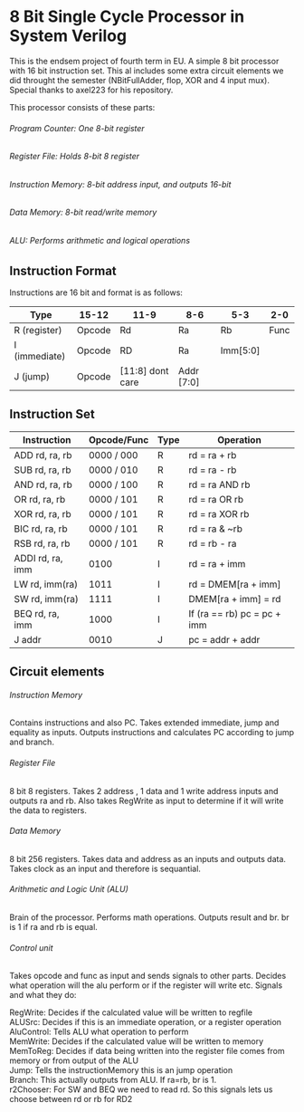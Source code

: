 # 8 Bit Single Cycle Processor in System Verilog

This is the endsem project of fourth term in EU. A simple 8 bit processor with 16 bit instruction set. This al includes some extra circuit elements we did throught the semester
(NBitFullAdder, flop, XOR and 4 input mux). Special thanks to axel223 for his repository.

This processor consists of these parts: 
###### Program Counter: One 8-bit register
###### Register File: Holds 8-bit 8 register
###### Instruction Memory: 8-bit address input, and outputs 16-bit
###### Data Memory: 8-bit read/write memory
###### ALU: Performs arithmetic and logical operations

## Instruction Format
Instructions are 16 bit and format is as follows:

|Type           |15-12	        |11-9	          |8-6	          |5-3	          |2-0      |
| ------------- | ------------- | ------------- | ------------- | ------------- | --------|
|R (register)	  |Opcode	        |Rd	            |Ra	            |Rb	            | Func    |
|I (immediate)  |Opcode	        |RD             |Ra	            |Imm[5:0]
|J (jump)	      |Opcode	        |[11:8] dont care|	            Addr [7:0]

## Instruction Set
|Instruction	    |Opcode/Func	|Type	  |Operation                            |
| --------------- | ----------- | ----- | ----------------------------------- |
|ADD rd, ra, rb	  |0000 / 000	  |R	    |rd             = ra + rb                   |
|SUB rd, ra, rb	  |0000 / 010	  |R	    |rd            = ra - rb                |
|AND rd, ra, rb	  |0000 / 100	  |R	    |rd             = ra AND rb              |
|OR rd, ra, rb	  |0000 / 101	  |R	    |rd             = ra OR rb               |
|XOR rd, ra, rb	  |0000 / 101	  |R	    |rd             = ra XOR rb               |
|BIC rd, ra, rb	  |0000 / 101	  |R	    |rd             = ra & ~rb               |
|RSB rd, ra, rb	  |0000 / 101	  |R	    |rd             = rb - ra               |
|ADDI rd, ra, imm	|0100	        |I	    |rd             = ra + imm               |
|LW rd, imm(ra)	  |1011	        |I	    |rd             = DMEM[ra + imm]         |
|SW rd, imm(ra)	  |1111	        |I	    |DMEM[ra + imm] =  rd         |
|BEQ rd, ra, imm	|1000	        |I	    |If (ra == rb) pc =  pc + imm |
|J addr	          |0010	        |J	    |pc = addr + addr                      | 

## Circuit elements

###### Instruction Memory
Contains instructions and also PC. Takes extended immediate, jump and equality as inputs. Outputs instructions and calculates PC according to jump and branch.

###### Register File
8 bit 8 registers. Takes 2 address , 1 data and 1 write address inputs and outputs ra and rb. Also takes RegWrite as input to determine if it will write the data to registers.

###### Data Memory
8 bit 256 registers. Takes data and address as an inputs and outputs data. Takes clock as an input and therefore is sequantial.

###### Arithmetic and Logic Unit (ALU)
Brain of the processor. Performs math operations. Outputs result and br. br is 1 if ra and rb is equal.

###### Control unit
Takes opcode and func as input and sends signals to other parts. Decides what operation will the alu perform or if the register will write etc.
Signals and what they do:

RegWrite: Decides if the calculated value will be written to regfile <br/>
ALUSrc: Decides if this is an immediate operation, or a register operation <br/>
AluControl: Tells ALU what operation to perform <br/>
MemWrite: Decides if the calculated value will be written to memory <br/>
MemToReg: Decides if data being written into the register file comes from memory or from output of the ALU <br/>
Jump: Tells the instructionMemory this is an jump operation <br/>
Branch: This actually outputs from ALU. If ra=rb, br is 1. <br/>
r2Chooser: For SW and BEQ we need to read rd. So this signals lets us choose between rd or rb for RD2 <br/>



